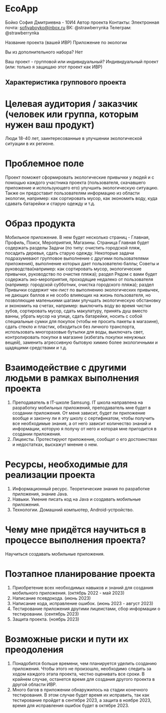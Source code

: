 # EcoApp
Бойко София Дмитриевна - 10И4
Автор проекта
Контакты:
Электронная почта: sofiyaboyko@inbox.ru
ВК: @strawberrynka
Телеграм: @strawberrynka

Название проекта (вашей ИВР)
Приложение по экологии

Вы из дополнительного набора?
Нет

Ваш проект - групповой или индивидуальный?
Индивидуальный проект (или: только я защищаю этот проект как ИВР)

Характеристика группового проекта
-

# Целевая аудитория / заказчик (человек или группа, которым нужен ваш продукт)
Люди 18-40 лет, заинтересованные в улучшении экологической ситуации в их регионе.

# Проблемное поле
Проект поможет сформировать экологические привычки у людей и с помощью каждого участника проекта (пользователя, скачавшего приложение и использующего его) улучшить экологическую ситуацию. Также он предоставит пользователям информацию из области экологии, например: как сортировать мусор, как экономить воду, куда сдавать батарейки и старую одежду и т.д.

# Образ продукта
Мобильное приложение. В нем будет несколько страниц - Главная, Профиль, Поиск, Мероприятия, Магазины. Страница Главная будет содержать разделы Задачи (по типу: очистить городской пляж, посадить деревья, сдать старую одежду. Некоторые задачи подразумевают групповое выполнение с другими пользователями приложения), выполнение которых дает пользователю баллы; Советы и руководства(например: как сортировать мусор, экологические привычки, руководство по очистке пляжа); раздел Рядом с вами будет содержать эко-мероприятия, проходящие недалеко от пользователя (например: городской субботник, очистка городского пляжа); раздел Привычки содержит чек-лист по выполнению экологических привычек, не дающих баллов и не особо влияющих на жизнь пользователя, но позволяющие маленькими шагами улучшать экологическую обстановку и экономить на счетах, например: выключить воду во время чистки зубов, сортировать мусор, сдать макулатуру, принять душ вместо ванны, убрать мусор на улице, сдать батарейки, носить с собой специальные сумки для покупок (чтобы не просить пакеты в магазине), сдать стекло и пластик, обходиться без личного транспорта, использовать многоразовые бутылки для воды, выключать свет, контролировать покупки в магазине (избегать покупки ненужных вещей), заменить агрессивную бытовую химию более экологичными и щадящими средствами и т.д.

# Взаимодействие с другими людьми в рамках выполнения проекта
1. Преподаватель в IT-школе Samsung. IT школа направлена на разработку мобильных приложений, преподаватель мне будет в создании приложения. От меня зависит, будет ли приложение вообще и закончу ли я эту школу с сертификатом, чтобы получить все необходимые знания, а от него зависит количество знаний и информации, которую я получу от него и которая мне пригодится в создании приложения.
2. Лицеисты. Протестируют приложение, сообщат о его достоинствах и недостатках, выскажут мнение о нем.

# Ресурсы, необходимые для реализации проекта
1. Информационный ресурс. Теоретические знания по разработке приложения, знание Java.
2. Навыки. Умение писать код на Java и создавать мобильные приложения.
3. Технологии. Домашний компьютер, Android-устройство.

# Чему мне придётся научиться в процессе выполнения проекта?
Научиться создавать мобильные приложения.

# Поэтапное планирование проекта
1. Приобретение всех необходимых навыков и знаний для создания мобильного приложения. (октябрь 2022 - май 2023)
2. Написание псевдокода. (июнь 2023)
3. Написание кода, исправление ошибок. (июнь 2023 - август 2023)
4. Тестирование приложения другими лицеистами, сбор информации о тестировании. (сентябрь 2023)
5. Защита проекта. (ноябрь 2023)

# Возможные риски и пути их преодоления
1. Понадобится больше времени, чем планируется уделить созданию приложения. Чтобы этого не произошло, необходимо следить за ходом каждого этапа проекта, честно оценивать все сроки. В крайнем случае, останется время для создания другого проекта в другой области ИВР.
2. Много багов в приложении обнаружилось на стадии конечного тестирования. В этом случае будет время их исправить, так как тестирование пройдет в сентябре 2023, а защита в ноябре 2023, время для исправления ошибок будет в октябре 2023.
